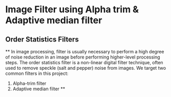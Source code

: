 # Image Filter using Alpha trim & Adaptive median filter

## Order Statistics Filters
**
In image processing, filter is usually necessary to perform a high degree of noise reduction in an image before performing higher-level processing steps. The order statistics filter is a non-linear digital filter technique, often used to remove speckle  (salt and pepper) noise from images. We target two common filters in this project:
1.	Alpha-trim filter
2.	Adaptive median filter
**
